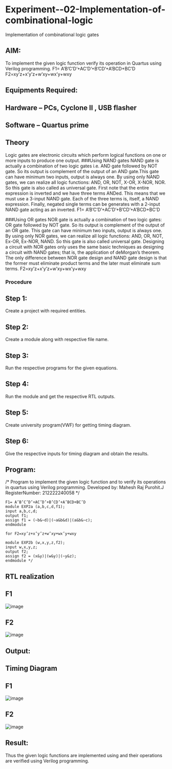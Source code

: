 # Experiment--02-Implementation-of-combinational-logic
Implementation of combinational logic gates
 
## AIM:
To implement the given logic function verify its operation in Quartus using Verilog programming.
 F1= A’B’C’D’+AC’D’+B’CD’+A’BCD+BC’D
F2=xy’z+x’y’z+w’xy+wx’y+wxy
 
 
 
## Equipments Required:
## Hardware – PCs, Cyclone II , USB flasher
## Software – Quartus prime


## Theory
Logic gates are electronic circuits which perform logical functions on one or more inputs to produce one output. ###Using NAND gates NAND gate is actually a combination of two logic gates i.e. AND gate followed by NOT gate. So its output is complement of the output of an AND gate.This gate can have minimum two inputs, output is always one. By using only NAND gates, we can realize all logic functions: AND, OR, NOT, X-OR, X-NOR, NOR. So this gate is also called as universal gate. First note that the entire expression is inverted and we have three terms ANDed. This means that we must use a 3-input NAND gate. Each of the three terms is, itself, a NAND expression. Finally, negated single terms can be generates with a 2-input NAND gate acting as an inverted. F1= A’B’C’D’+AC’D’+B’CD’+A’BCD+BC’D

###Using OR gates NOR gate is actually a combination of two logic gates: OR gate followed by NOT gate. So its output is complement of the output of an OR gate. This gate can have minimum two inputs, output is always one. By using only NOR gates, we can realize all logic functions: AND, OR, NOT, Ex-OR, Ex-NOR, NAND. So this gate is also called universal gate. Designing a circuit with NOR gates only uses the same basic techniques as designing a circuit with NAND gates; that is, the application of deMorgan’s theorem. The only difference between NOR gate design and NAND gate design is that the former must eliminate product terms and the later must eliminate sum terms. F2=xy’z+x’y’z+w’xy+wx’y+wxy

### Procedure
## Step 1:

Create a project with required entities.

## Step 2:

Create a module along with respective file name.

## Step 3:

Run the respective programs for the given equations.

## Step 4:

Run the module and get the respective RTL outputs.

## Step 5:

Create university program(VWF) for getting timing diagram.

## Step 6:

Give the respective inputs for timing diagram and obtain the results.
## Program:
/*
Program to implement the given logic function and to verify its operations in quartus using Verilog programming.
Developed by: Mahesh Raj Purohit.J
RegisterNumber: 212222240058 
*/

```
F1= A’B’C’D’+AC’D’+B’CD’+A’BCD+BC’D
module EXP2a (a,b,c,d,f1);
input a,b,c,d;
output f1;
assign f1 = (~b&~d)|(~a&b&d)|(a&b&~c); 
endmodule

for F2=xy’z+x’y’z+w’xy+wx’y+wxy

module EXP2b (w,x,y,z,f2); 
input w,x,y,z; 
output f2;
assign f2 = (x&y)|(w&y)|(~y&z);
endmodule */
```
## RTL realization
## F1
![image](https://user-images.githubusercontent.com/119475943/233779704-2b0fbd70-e26f-4bc8-975c-66e843343575.png)
## F2
![image](https://user-images.githubusercontent.com/119475943/233779710-12c90d88-5a09-4893-b7ed-89fbff78b1b4.png)
## Output:
## Timing Diagram
## F1
![image](https://user-images.githubusercontent.com/119475943/233779663-0dab23b6-b7ce-4991-8577-4e474f732b40.png)

## F2
![image](https://user-images.githubusercontent.com/119475943/233779676-e5e92010-a115-4c80-bc84-1f2fa4c80862.png)


## Result:
Thus the given logic functions are implemented using  and their operations are verified using Verilog programming.
